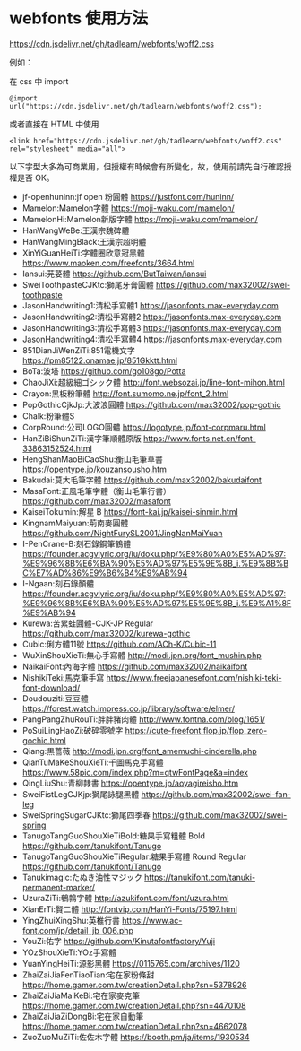 # webfonts 使用方法
https://cdn.jsdelivr.net/gh/tadlearn/webfonts/woff2.css

例如：

在 css 中 import
```
@import url("https://cdn.jsdelivr.net/gh/tadlearn/webfonts/woff2.css");
```
或者直接在 HTML 中使用
```
<link href="https://cdn.jsdelivr.net/gh/tadlearn/webfonts/woff2.css" rel="stylesheet" media="all">
```

以下字型大多為可商業用，但授權有時候會有所變化，故，使用前請先自行確認授權是否 OK。

- jf-openhuninn:jf open 粉圓體 https://justfont.com/huninn/
- Mamelon:Mamelon字體 https://moji-waku.com/mamelon/
- MamelonHi:Mamelon新版字體 https://moji-waku.com/mamelon/
- HanWangWeBe:王漢宗魏碑體
- HanWangMingBlack:王漢宗超明體
- XinYiGuanHeiTi:字體圈欣意冠黑體 https://www.maoken.com/freefonts/3664.html
- Iansui:芫荽體 https://github.com/ButTaiwan/iansui
- SweiToothpasteCJKtc:獅尾牙膏圓體 https://github.com/max32002/swei-toothpaste
- JasonHandwriting1:清松手寫體1 https://jasonfonts.max-everyday.com
- JasonHandwriting2:清松手寫體2 https://jasonfonts.max-everyday.com
- JasonHandwriting3:清松手寫體3 https://jasonfonts.max-everyday.com
- JasonHandwriting4:清松手寫體4 https://jasonfonts.max-everyday.com
- 851DianJiWenZiTi:851電機文字 https://pm85122.onamae.jp/851Gkktt.html
- BoTa:波塔 https://github.com/go108go/Potta
- ChaoJiXi:超級細ゴシック體 http://font.websozai.jp/line-font-mihon.html
- Crayon:黑板粉筆體 http://font.sumomo.ne.jp/font_2.html
- PopGothicCjkJp:大波浪圓體 https://github.com/max32002/pop-gothic
- Chalk:粉筆體S
- CorpRound:公司LOGO圓體 https://logotype.jp/font-corpmaru.html
- HanZiBiShunZiTi:漢字筆順體原版 https://www.fonts.net.cn/font-33863152524.html
- HengShanMaoBiCaoShu:衡山毛筆草書 https://opentype.jp/kouzansousho.htm
- Bakudai:莫大毛筆字體 https://github.com/max32002/bakudaifont
- MasaFont:正風毛筆字體（衡山毛筆行書） https://github.com/max32002/masafont
- KaiseiTokumin:解星 B https://font-kai.jp/kaisei-sinmin.html
- KingnamMaiyuan:荊南麥圓體 https://github.com/NightFurySL2001/JingNanMaiYuan
- I-PenCrane-B:刻石錄鋼筆鶴體 https://founder.acgvlyric.org/iu/doku.php/%E9%80%A0%E5%AD%97:%E9%96%8B%E6%BA%90%E5%AD%97%E5%9E%8B_i.%E9%8B%BC%E7%AD%86%E9%B6%B4%E9%AB%94
- I-Ngaan:刻石錄顏體 https://founder.acgvlyric.org/iu/doku.php/%E9%80%A0%E5%AD%97:%E9%96%8B%E6%BA%90%E5%AD%97%E5%9E%8B_i.%E9%A1%8F%E9%AB%94
- Kurewa:苦累蛙圓體-CJK-JP Regular https://github.com/max32002/kurewa-gothic
- Cubic:俐方體11號 https://github.com/ACh-K/Cubic-11
- WuXinShouXieTi:無心手寫體 http://modi.jpn.org/font_mushin.php
- NaikaiFont:內海字體 https://github.com/max32002/naikaifont
- NishikiTeki:馬克筆手寫 https://www.freejapanesefont.com/nishiki-teki-font-download/
- Doudouziti:豆豆體 https://forest.watch.impress.co.jp/library/software/elmer/
- PangPangZhuRouTi:胖胖豬肉體 http://www.fontna.com/blog/1651/
- PoSuiLingHaoZi:破碎零號字 https://cute-freefont.flop.jp/flop_zero-gochic.html
- Qiang:黒薔薇 http://modi.jpn.org/font_amemuchi-cinderella.php
- QianTuMaKeShouXieTi:千圖馬克手寫體 https://www.58pic.com/index.php?m=qtwFontPage&a=index
- QingLiuShu:青柳隷書 https://opentype.jp/aoyagireisho.htm
- SweiFistLegCJKjp:獅尾詠腿黑體 https://github.com/max32002/swei-fan-leg
- SweiSpringSugarCJKtc:獅尾四季春 https://github.com/max32002/swei-spring
- TanugoTangGuoShouXieTiBold:糖果手寫粗體 Bold https://github.com/tanukifont/Tanugo
- TanugoTangGuoShouXieTiRegular:糖果手寫體 Round Regular https://github.com/tanukifont/Tanugo
- Tanukimagic:たぬき油性マジック https://tanukifont.com/tanuki-permanent-marker/
- UzuraZiTi:鵪鶉字體 http://azukifont.com/font/uzura.html
- XianErTi:賢二體 http://fontvip.com/HanYi-Fonts/75197.html
- YingZhuiXingShu:英椎行書 https://www.ac-font.com/jp/detail_jb_006.php
- YouZi:佑字 https://github.com/Kinutafontfactory/Yuji
- YOzShouXieTi:YOz手寫體
- YuanYingHeiTi:源影黑體 https://0115765.com/archives/1120
- ZhaiZaiJiaFenTiaoTian:宅在家粉條甜 https://home.gamer.com.tw/creationDetail.php?sn=5378926
- ZhaiZaiJiaMaiKeBi:宅在家麥克筆 https://home.gamer.com.tw/creationDetail.php?sn=4470108
- ZhaiZaiJiaZiDongBi:宅在家自動筆 https://home.gamer.com.tw/creationDetail.php?sn=4662078
- ZuoZuoMuZiTi:佐佐木字體 https://booth.pm/ja/items/1930534
